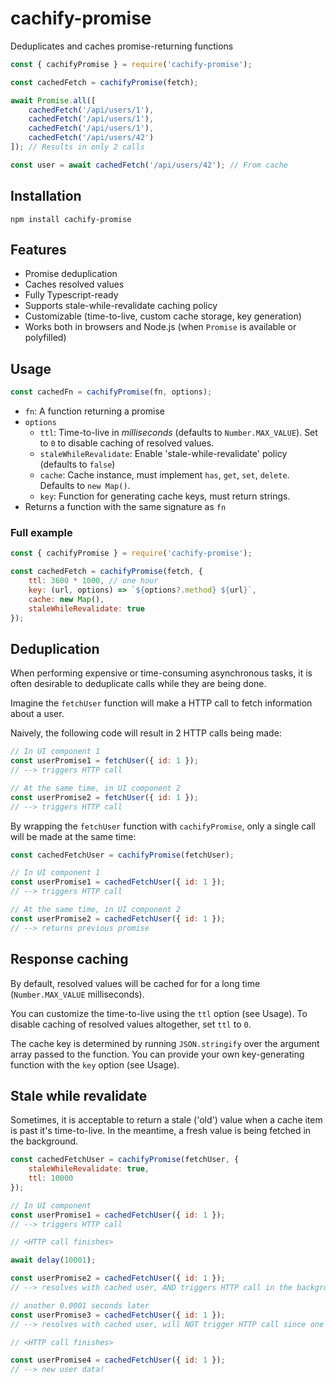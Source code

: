 # cachify-promise

Deduplicates and caches promise-returning functions

```javascript
const { cachifyPromise } = require('cachify-promise');

const cachedFetch = cachifyPromise(fetch);

await Promise.all([
    cachedFetch('/api/users/1'),
    cachedFetch('/api/users/1'),
    cachedFetch('/api/users/1'),
    cachedFetch('/api/users/42')
]); // Results in only 2 calls

const user = await cachedFetch('/api/users/42'); // From cache
```

## Installation

```
npm install cachify-promise
```

## Features

-   Promise deduplication
-   Caches resolved values
-   Fully Typescript-ready
-   Supports stale-while-revalidate caching policy
-   Customizable (time-to-live, custom cache storage, key generation)
-   Works both in browsers and Node.js (when `Promise` is available or polyfilled)

## Usage

```javascript
const cachedFn = cachifyPromise(fn, options);
```

-   `fn`: A function returning a promise
-   `options`
    -   `ttl`: Time-to-live in _milliseconds_ (defaults to `Number.MAX_VALUE`). Set to `0` to disable caching of resolved values.
    -   `staleWhileRevalidate`: Enable 'stale-while-revalidate' policy (defaults to `false`)
    -   `cache`: Cache instance, must implement `has`, `get`, `set`, `delete`. Defaults to `new Map()`.
    -   `key`: Function for generating cache keys, must return strings.
-   Returns a function with the same signature as `fn`

### Full example

```javascript
const { cachifyPromise } = require('cachify-promise');

const cachedFetch = cachifyPromise(fetch, {
    ttl: 3600 * 1000, // one hour
    key: (url, options) => `${options?.method} ${url}`,
    cache: new Map(),
    staleWhileRevalidate: true
});
```

## Deduplication

When performing expensive or time-consuming asynchronous tasks, it is often desirable to deduplicate calls while they are being done.

Imagine the `fetchUser` function will make a HTTP call to fetch information about a user.

Naively, the following code will result in 2 HTTP calls being made:

```javascript
// In UI component 1
const userPromise1 = fetchUser({ id: 1 });
// --> triggers HTTP call

// At the same time, in UI component 2
const userPromise2 = fetchUser({ id: 1 });
// --> triggers HTTP call
```

By wrapping the `fetchUser` function with `cachifyPromise`, only a single call will be made at the same time:

```javascript
const cachedFetchUser = cachifyPromise(fetchUser);

// In UI component 1
const userPromise1 = cachedFetchUser({ id: 1 });
// --> triggers HTTP call

// At the same time, in UI component 2
const userPromise2 = cachedFetchUser({ id: 1 });
// --> returns previous promise
```

## Response caching

By default, resolved values will be cached for for a long time (`Number.MAX_VALUE` milliseconds).

You can customize the time-to-live using the `ttl` option (see Usage).
To disable caching of resolved values altogether, set `ttl` to `0`.

The cache key is determined by running `JSON.stringify` over the argument array passed to the function. You can provide your own key-generating function with the `key` option (see Usage).

## Stale while revalidate

Sometimes, it is acceptable to return a stale ('old') value when a cache item is past it's time-to-live. In the meantime, a fresh value is being fetched in the background.

```javascript
const cachedFetchUser = cachifyPromise(fetchUser, {
    staleWhileRevalidate: true,
    ttl: 10000
});

// In UI component
const userPromise1 = cachedFetchUser({ id: 1 });
// --> triggers HTTP call

// <HTTP call finishes>

await delay(10001);

const userPromise2 = cachedFetchUser({ id: 1 });
// --> resolves with cached user, AND triggers HTTP call in the background

// another 0.0001 seconds later
const userPromise3 = cachedFetchUser({ id: 1 });
// --> resolves with cached user, will NOT trigger HTTP call since one is already in progress

// <HTTP call finishes>

const userPromise4 = cachedFetchUser({ id: 1 });
// --> new user data!
```
